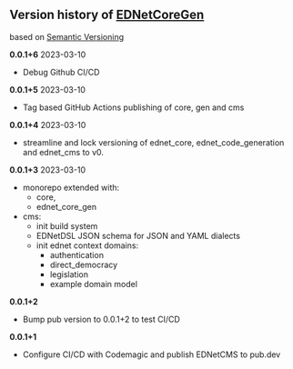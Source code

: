 ## Version history of [EDNetCoreGen](https://github.com/ednet-dev/core_generation)

based on [Semantic Versioning](http://semver.org/)


**0.0.1+6** 2023-03-10
+ Debug Github CI/CD

**0.0.1+5** 2023-03-10
+ Tag based GitHub Actions publishing of core, gen and cms
 
**0.0.1+4** 2023-03-10
+ streamline and lock versioning of ednet_core, ednet_code_generation and ednet_cms to v0.

**0.0.1+3** 2023-03-10
+ monorepo extended with:
    - core,
    - ednet_core_gen
+ cms:
    - init build system
    - EDNetDSL JSON schema for JSON and YAML dialects
    - init ednet context domains:
        - authentication
        - direct_democracy
        - legislation
        - example domain model
      
**0.0.1+2**
- Bump pub version to 0.0.1+2 to test CI/CD

**0.0.1+1**
- Configure CI/CD with Codemagic and publish EDNetCMS to pub.dev
